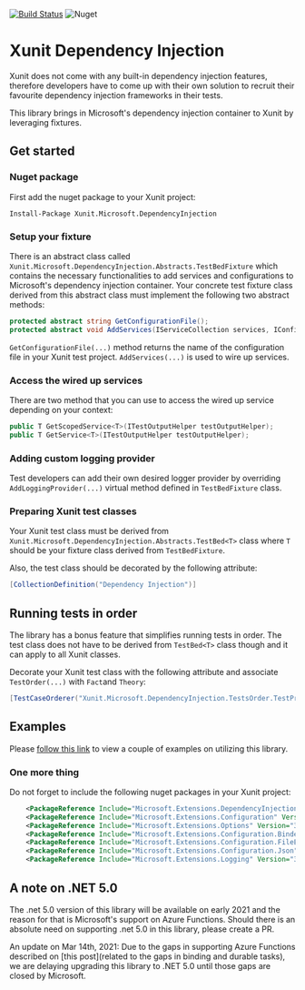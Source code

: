 [![Build Status](https://dev.azure.com/umplify/Grain/_apis/build/status/Umplify.xunit-dependency-injection?branchName=main)](https://dev.azure.com/umplify/Grain/_build/latest?definitionId=17&branchName=main)
![Nuget](https://img.shields.io/nuget/v/Xunit.Microsoft.DependencyInjection)

# Xunit Dependency Injection
Xunit does not come with any built-in dependency injection features, therefore developers have to come up with their own solution to recruit their favourite dependency injection frameworks in their tests.

This library brings in Microsoft's dependency injection container to Xunit by leveraging fixtures.

## Get started

### Nuget package
First add the nuget package to your Xunit project:

```
Install-Package Xunit.Microsoft.DependencyInjection
```

### Setup your fixture

There is an abstract class called ```Xunit.Microsoft.DependencyInjection.Abstracts.TestBedFixture``` which contains the necessary functionalities to add services and configurations to Microsoft's dependency injection container. Your concrete test fixture class derived from this abstract class must implement the following two abstract methods:

```csharp
protected abstract string GetConfigurationFile();
protected abstract void AddServices(IServiceCollection services, IConfiguration configuration);
```

```GetConfigurationFile(...)``` method returns the name of the configuration file in your Xunit test project. ```AddServices(...)``` is used to wire up services.

### Access the wired up services
There are two method that you can use to access the wired up service depending on your context:

```csharp
public T GetScopedService<T>(ITestOutputHelper testOutputHelper);
public T GetService<T>(ITestOutputHelper testOutputHelper);
```

### Adding custom logging provider
Test developers can add their own desired logger provider by overriding ```AddLoggingProvider(...)``` virtual method defined in ```TestBedFixture``` class.

### Preparing Xunit test classes
Your Xunit test class must be derived from ```Xunit.Microsoft.DependencyInjection.Abstracts.TestBed<T>``` class where ```T``` should be your fixture class derived from ```TestBedFixture```.

Also, the test class should be decorated by the following attribute:

```csharp
[CollectionDefinition("Dependency Injection")]
```

## Running tests in order
The library has a bonus feature that simplifies running tests in order. The test class does not have to be derived from ```TestBed<T>``` class though and it can apply to all Xunit classes.

Decorate your Xunit test class with the following attribute and associate ```TestOrder(...)``` with ```Fact```and ```Theory```:

```csharp
[TestCaseOrderer("Xunit.Microsoft.DependencyInjection.TestsOrder.TestPriorityOrderer", "Xunit.Microsoft.DependencyInjection")]
```

## Examples
Please [follow this link](https://github.com/Umplify/xunit-dependency-injection/tree/main/examples/Xunit.Microsoft.DependencyInjection.ExampleTests) to view a couple of examples on utilizing this library.

### One more thing
Do not forget to include the following nuget packages in your Xunit project:

```xml
    <PackageReference Include="Microsoft.Extensions.DependencyInjection" Version="3.1.10" />
    <PackageReference Include="Microsoft.Extensions.Configuration" Version="3.1.10" />
    <PackageReference Include="Microsoft.Extensions.Options" Version="3.1.10" />
    <PackageReference Include="Microsoft.Extensions.Configuration.Binder" Version="3.1.10" />
    <PackageReference Include="Microsoft.Extensions.Configuration.FileExtensions" Version="3.1.10" />
    <PackageReference Include="Microsoft.Extensions.Configuration.Json" Version="3.1.10" />
    <PackageReference Include="Microsoft.Extensions.Logging" Version="3.1.10" />
```

## A note on .NET 5.0
The .net 5.0 version of this library will be available on early 2021 and the reason for that is Microsoft's support on Azure Functions. Should there is an absolute need on supporting .net 5.0 in this library, please create a PR.

An update on Mar 14th, 2021: Due to the gaps in supporting Azure Functions described on [this post](related to the gaps in binding and durable tasks), we are delaying upgrading this library to .NET 5.0 until those gaps are closed by Microsoft.
